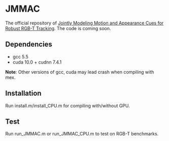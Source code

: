 # JMMAC
The official repository of [Jointly Modeling Motion and Appearance Cues for Robust RGB-T Tracking](https://ieeexplore.ieee.org/document/9364880/). The code is coming soon.
## Dependencies
  *  gcc 5.5
  *  cuda 10.0 + cudnn 7.4.1

**Note**: Other versions of gcc, cuda may lead crash when compiling with mex.
## Installation
  Run install.m/install_CPU.m for compiling with/without GPU.
## Test
  Run run_JMMAC.m or run_JMMAC_CPU.m to test on RGB-T benchmarks.
